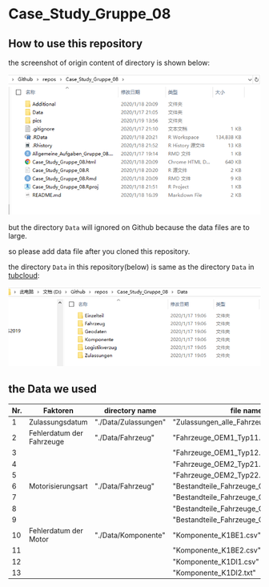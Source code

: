 # Case_Study_Gruppe_08



## How to use this repository



the screenshot of origin content of directory  is  shown below:

![Directory-Shortcut.png](pics/Directory-Shortcut.png)

but  the directory `Data`   will ignored  on  Github because the data files are to large.

so please add data file after you cloned this repository.

the directory `Data` in this  repository(below) is same as the directory  `Data` in [tubcloud]( https://tubcloud.tu-berlin.de/s/QY3zTYfpam2s5nn ):

![DataDirectoryLocal](pics/DataDirectoryLocal-1579439600975.PNG)







## the Data we used



| Nr.  | Faktoren                  | directory name       | file name                               | Spezifikation |
| ---- | ------------------------- | -------------------- | --------------------------------------- | ------------- |
| 1    | Zulassungsdatum           | "./Data/Zulassungen" | "Zulassungen_alle_Fahrzeuge.csv"        |               |
| 2    | Fehlerdatum der Fahrzeuge | "./Data/Fahrzeug"    | "Fahrzeuge_OEM1_Typ11.csv"              | Typ11         |
| 3    |                           |                      | "Fahrzeuge_OEM1_Typ12.csv"              | Typ12         |
| 4    |                           |                      | "Fahrzeuge_OEM2_Typ21.csv"              | Typ21         |
| 5    |                           |                      | "Fahrzeuge_OEM2_Typ22.csv"              | Typ22         |
| 6    | Motorisierungsart         | "./Data/Fahrzeug"    | "Bestandteile_Fahrzeuge_OEM1_Typ11.csv" | Typ11         |
| 7    |                           |                      | "Bestandteile_Fahrzeuge_OEM1_Typ12.csv" | Typ12         |
| 8    |                           |                      | "Bestandteile_Fahrzeuge_OEM2_Typ21.csv" | Typ21         |
| 9    |                           |                      | "Bestandteile_Fahrzeuge_OEM2_Typ22.csv" | Typ22         |
| 10   | Fehlerdatum der Motor     | "./Data/Komponente"  | "Komponente_K1BE1.csv"                  |               |
| 11   |                           |                      | "Komponente_K1BE2.csv"                  |               |
| 12   |                           |                      | "Komponente_K1DI1.csv"                  |               |
| 13   |                           |                      | "Komponente_K1DI2.txt"                  |               |

